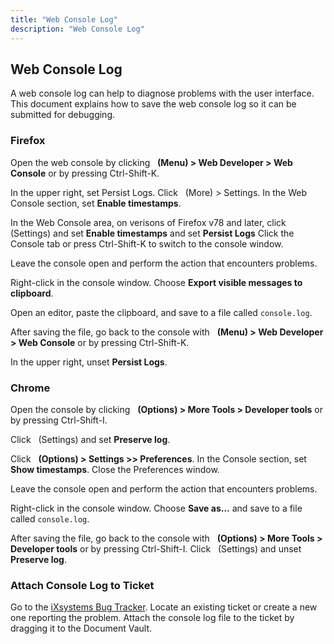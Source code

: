 ```yaml
---
title: "Web Console Log"
description: "Web Console Log"
---
```


## Web Console Log

A web console log can help to diagnose problems with the user interface. This document explains how to save the web console log so it can be submitted for debugging.

 
### Firefox
 

Open the web console by clicking  <i class="fa fa-bars" aria-hidden="true" title="Menu"></i>&nbsp; **(Menu) > Web Developer > Web Console** or by pressing Ctrl-Shift-K.

In the upper right, set Persist Logs.
Click <i class="fa fa-bars" aria-hidden="true" title="More"></i>&nbsp; (More) > Settings. In the Web Console section, set **Enable timestamps**. 

In the Web Console area, on verisons of Firefox v78 and later, click <i class="fa fa-cog" aria-hidden="true" title="Settings"></i>&nbsp; (Settings) and set **Enable timestamps** and set **Persist Logs** 
Click the Console tab or press Ctrl-Shift-K to switch to the console window.

Leave the console open and perform the action that encounters problems.

Right-click in the console window. Choose **Export visible messages to clipboard**.

Open an editor, paste the clipboard, and save to a file called `console.log`.

After saving the file, go back to the console with <i class="fa fa-bars" aria-hidden="true" title="Menu"></i>&nbsp; **(Menu) > Web Developer > Web Console** or by pressing Ctrl-Shift-K.

In the upper right, unset **Persist Logs**.

 

### Chrome

Open the console by clicking <i class="fa fa-ellipsis-v" aria-hidden="true" title="Options"></i>&nbsp; **(Options) > More Tools > Developer tools** or by pressing Ctrl-Shift-I.

Click <i class="fa fa-cog" aria-hidden="true" title="Settings"></i>&nbsp; (Settings) and set **Preserve log**.

Click <i class="fa fa-ellipsis-v" aria-hidden="true" title="Options"></i>&nbsp; **(Options) > Settings >> Preferences**. In the Console section, set **Show timestamps**. Close the Preferences window.

Leave the console open and perform the action that encounters problems.

Right-click in the console window. Choose **Save as…** and save to a file called `console.log`.

After saving the file, go back to the console with <i class="fa fa-ellipsis-v" aria-hidden="true" title="Options"></i>&nbsp; **(Options) > More Tools > Developer tools** or by pressing Ctrl-Shift-I. Click <i class="fa fa-cog" aria-hidden="true" title="Settings"></i>&nbsp; (Settings) and unset **Preserve log**.

 

### Attach Console Log to Ticket
 

Go to the [iXsystems Bug Tracker](https://jira.ixsystems.com). Locate an existing ticket or create a new one reporting the problem. Attach the console log file to the ticket by dragging it to the Document Vault.
